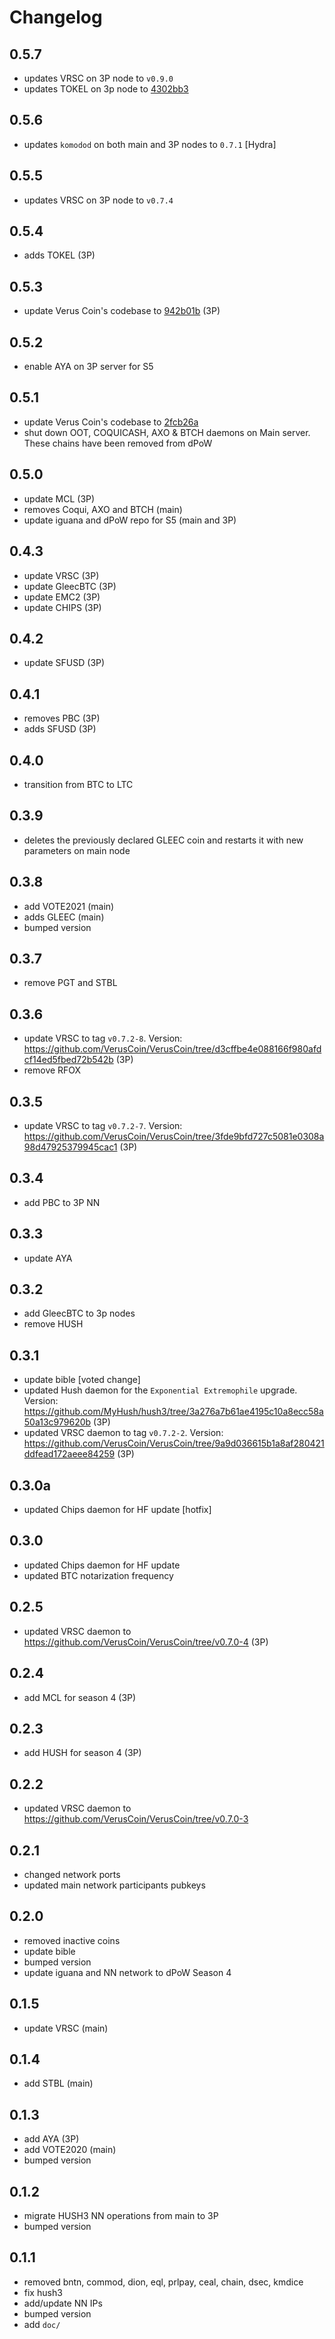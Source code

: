 # Changelog

## 0.5.7

- updates VRSC on 3P node to `v0.9.0`
- updates TOKEL on 3p node to [4302bb3](https://github.com/KomodoPlatform/komodo/tree/4302bb3cf803f5835d875630f7795d744a0f8253)

## 0.5.6

- updates `komodod` on both main and 3P nodes to `0.7.1` [Hydra]

## 0.5.5

- updates VRSC on 3P node to `v0.7.4`

## 0.5.4

- adds TOKEL (3P)

## 0.5.3

- update Verus Coin's codebase to [942b01b](https://github.com/VerusCoin/VerusCoin/commit/942b01b87b96239102ecf57aecff838c6d2913a0) (3P)

## 0.5.2

- enable AYA on 3P server for S5

## 0.5.1

- update Verus Coin's codebase to [2fcb26a](https://github.com/VerusCoin/VerusCoin/commit/2fcb26ab2c232b052fc147e38ddbc6d2bdcf4dad)
- shut down OOT, COQUICASH, AXO & BTCH daemons on Main server. These chains have been removed from dPoW

## 0.5.0

- update MCL (3P)
- removes Coqui, AXO and BTCH (main)
- update iguana and dPoW repo for S5 (main and 3P)

## 0.4.3

- update VRSC (3P)
- update GleecBTC (3P)
- update EMC2 (3P)
- update CHIPS (3P)

## 0.4.2

- update SFUSD (3P)

## 0.4.1

- removes PBC (3P)
- adds SFUSD (3P)

## 0.4.0

- transition from BTC to LTC

## 0.3.9

- deletes the previously declared GLEEC coin and restarts it with new parameters on main node

## 0.3.8

- add VOTE2021 (main)
- adds GLEEC (main)
- bumped version

## 0.3.7

- remove PGT and STBL

## 0.3.6

- update VRSC to tag `v0.7.2-8`. Version: https://github.com/VerusCoin/VerusCoin/tree/d3cffbe4e088166f980afdcf14ed5fbed72b542b (3P)
- remove RFOX

## 0.3.5

- update VRSC to tag `v0.7.2-7`. Version: https://github.com/VerusCoin/VerusCoin/tree/3fde9bfd727c5081e0308a98d47925379945cac1 (3P)

## 0.3.4

- add PBC to 3P NN

## 0.3.3

- update AYA

## 0.3.2

- add GleecBTC to 3p nodes
- remove HUSH

## 0.3.1

- update bible [voted change]
- updated Hush daemon for the `Exponential Extremophile` upgrade. Version: https://github.com/MyHush/hush3/tree/3a276a7b61ae4195c10a8ecc58a50a13c979620b (3P)
- updated VRSC daemon to tag `v0.7.2-2`. Version: https://github.com/VerusCoin/VerusCoin/tree/9a9d036615b1a8af280421ddfead172aeee84259 (3P)

## 0.3.0a

- updated Chips daemon for HF update [hotfix]

## 0.3.0

- updated Chips daemon for HF update
- updated BTC notarization frequency

## 0.2.5

- updated VRSC daemon to https://github.com/VerusCoin/VerusCoin/tree/v0.7.0-4 (3P)

## 0.2.4

- add MCL for season 4 (3P)

## 0.2.3

- add HUSH for season 4 (3P)

## 0.2.2

- updated VRSC daemon to https://github.com/VerusCoin/VerusCoin/tree/v0.7.0-3

## 0.2.1

- changed network ports
- updated main network participants pubkeys

## 0.2.0

- removed inactive coins
- update bible
- bumped version
- update iguana and NN network to dPoW Season 4

## 0.1.5

- update VRSC (main)

## 0.1.4

- add STBL (main)

## 0.1.3

- add AYA (3P)
- add VOTE2020 (main)
- bumped version

## 0.1.2

- migrate HUSH3 NN operations from main to 3P
- bumped version

## 0.1.1

- removed bntn, commod, dion, eql, prlpay, ceal, chain, dsec, kmdice
- fix hush3
- add/update NN IPs
- bumped version
- add `doc/`
